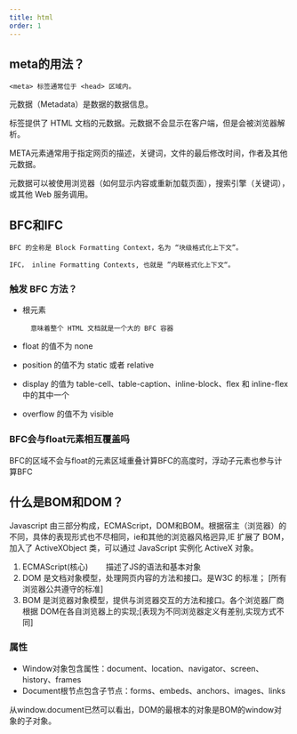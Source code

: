 ```yaml
---
title: html
order: 1
---
```


## meta的用法？
    <meta> 标签通常位于 <head> 区域内。
元数据（Metadata）是数据的数据信息。

<meta> 标签提供了 HTML 文档的元数据。元数据不会显示在客户端，但是会被浏览器解析。

META元素通常用于指定网页的描述，关键词，文件的最后修改时间，作者及其他元数据。

元数据可以被使用浏览器（如何显示内容或重新加载页面），搜索引擎（关键词），或其他 Web 服务调用。

## BFC和IFC
    BFC 的全称是 Block Formatting Context，名为 “块级格式化上下文”。
    
    IFC， inline Formatting Contexts, 也就是 ”内联格式化上下文“。

### 触发 BFC 方法？
- 根元素 <html>

        意味着整个 HTML 文档就是一个大的 BFC 容器

- float 的值不为 none
- position 的值不为 static  或者 relative
- display 的值为 table-cell、table-caption、inline-block、flex 和 inline-flex 中的其中一个
- overflow 的值不为 visible

### BFC会与float元素相互覆盖吗
BFC的区域不会与float的元素区域重叠计算BFC的高度时，浮动子元素也参与计算BFC

## 什么是BOM和DOM？
Javascript 由三部分构成，ECMAScript，DOM和BOM。根据宿主（浏览器）的不同，具体的表现形式也不尽相同，ie和其他的浏览器风格迥异,IE 扩展了 BOM，加入了 ActiveXObject 类，可以通过 JavaScript 实例化 ActiveX 对象。 

1. ECMAScript(核心) 　　描述了JS的语法和基本对象
2. DOM 是文档对象模型，处理网页内容的方法和接口。是W3C 的标准； [所有浏览器公共遵守的标准]
3. BOM 是浏览器对象模型，提供与浏览器交互的方法和接口。各个浏览器厂商根据 DOM在各自浏览器上的实现;[表现为不同浏览器定义有差别,实现方式不同]

### 属性
- Window对象包含属性：document、location、navigator、screen、history、frames
- Document根节点包含子节点：forms、embeds、anchors、images、links

从window.document已然可以看出，DOM的最根本的对象是BOM的window对象的子对象。


